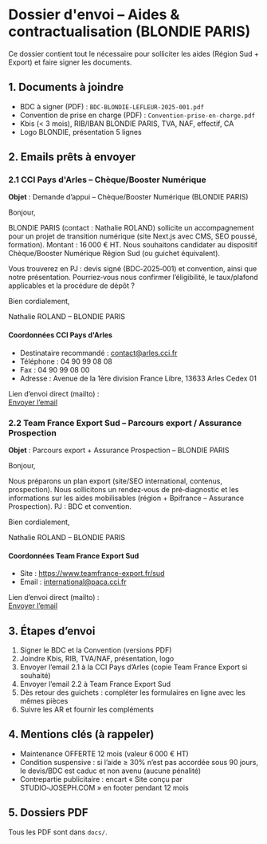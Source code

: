 # Dossier d'envoi – Aides & contractualisation (BLONDIE PARIS)

Ce dossier contient tout le nécessaire pour solliciter les aides (Région Sud + Export) et faire signer les documents.

## 1. Documents à joindre

- BDC à signer (PDF) : `BDC-BLONDIE-LEFLEUR-2025-001.pdf`
- Convention de prise en charge (PDF) : `Convention-prise-en-charge.pdf`
- Kbis (< 3 mois), RIB/IBAN BLONDIE PARIS, TVA, NAF, effectif, CA
- Logo BLONDIE, présentation 5 lignes

## 2. Emails prêts à envoyer

### 2.1 CCI Pays d'Arles – Chèque/Booster Numérique
**Objet** : Demande d’appui – Chèque/Booster Numérique (BLONDIE PARIS)

Bonjour,

BLONDIE PARIS (contact : Nathalie ROLAND) sollicite un accompagnement pour un projet de transition numérique (site Next.js avec CMS, SEO poussé, formation). Montant : 16 000 € HT. Nous souhaitons candidater au dispositif Chèque/Booster Numérique Région Sud (ou guichet équivalent).

Vous trouverez en PJ : devis signé (BDC‑2025‑001) et convention, ainsi que notre présentation. Pourriez‑vous nous confirmer l’éligibilité, le taux/plafond applicables et la procédure de dépôt ?

Bien cordialement,

Nathalie ROLAND – BLONDIE PARIS

#### Coordonnées CCI Pays d'Arles

- Destinataire recommandé : contact@arles.cci.fr  
- Téléphone : 04 90 99 08 08  
- Fax : 04 90 99 08 00  
- Adresse : Avenue de la 1ère division France Libre, 13633 Arles Cedex 01

Lien d’envoi direct (mailto) :  
[Envoyer l’email](mailto:contact@arles.cci.fr?subject=Demande%20d%E2%80%99appui%20%E2%80%93%20Ch%C3%A8que%2FBooster%20Num%C3%A9rique%20(BLONDIE%20PARIS)&body=Bonjour%2C%0A%0ABLONDIE%20PARIS%20(contact%20%3A%20Nathalie%20ROLAND)%20sollicite%20un%20accompagnement%20pour%20un%20projet%20de%20transition%20num%C3%A9rique%20(site%20Next.js%20avec%20CMS%2C%20SEO%20pouss%C3%A9%2C%20formation).%20Montant%20%3A%2016%E2%80%AF000%20%E2%82%AC%20HT.%20Nous%20souhaitons%20candidater%20au%20dispositif%20Ch%C3%A8que%2FBooster%20Num%C3%A9rique%20R%C3%A9gion%20Sud%20(ou%20guichet%20%C3%A9quivalent).%0A%0AVous%20trouverez%20en%20PJ%20%3A%20devis%20sign%C3%A9%20(BDC%E2%80%912025%E2%80%91001)%20et%20convention%2C%20ainsi%20que%20notre%20pr%C3%A9sentation.%20Pourriez%E2%80%91vous%20nous%20confirmer%20l%E2%80%99%C3%A9ligibilit%C3%A9%2C%20le%20taux%2Fplafond%20applicables%20et%20la%20proc%C3%A9dure%20de%20d%C3%A9p%C3%B4t%20%3F%0A%0ABien%20cordialement%2C%0A%0ANathalie%20ROLAND%20%E2%80%93%20BLONDIE%20PARIS)

### 2.2 Team France Export Sud – Parcours export / Assurance Prospection
**Objet** : Parcours export + Assurance Prospection – BLONDIE PARIS

Bonjour,

Nous préparons un plan export (site/SEO international, contenus, prospection). Nous sollicitons un rendez‑vous de pré‑diagnostic et les informations sur les aides mobilisables (région + Bpifrance – Assurance Prospection). PJ : BDC et convention.

Bien cordialement,

Nathalie ROLAND – BLONDIE PARIS

#### Coordonnées Team France Export Sud

- Site : https://www.teamfrance-export.fr/sud  
- Email : international@paca.cci.fr

Lien d’envoi direct (mailto) :  
[Envoyer l’email](mailto:international@paca.cci.fr?subject=Parcours%20export%20%2B%20Assurance%20Prospection%20%E2%80%93%20BLONDIE%20PARIS&body=Bonjour%2C%0A%0ANous%20pr%C3%A9parons%20un%20plan%20export%20(site%2FSEO%20international%2C%20contenus%2C%20prospection).%20Nous%20sollicitons%20un%20rendez%E2%80%91vous%20de%20pr%C3%A9%E2%80%91diagnostic%20et%20les%20informations%20sur%20les%20aides%20mobilisables%20(r%C3%A9gion%20%2B%20Bpifrance%20%E2%80%93%20Assurance%20Prospection).%20PJ%20%3A%20BDC%20et%20convention.%0A%0ABien%20cordialement%2C%0A%0ANathalie%20ROLAND%20%E2%80%93%20BLONDIE%20PARIS)

## 3. Étapes d’envoi

1. Signer le BDC et la Convention (versions PDF)
2. Joindre Kbis, RIB, TVA/NAF, présentation, logo
3. Envoyer l’email 2.1 à la CCI Pays d’Arles (copie Team France Export si souhaité)
4. Envoyer l’email 2.2 à Team France Export Sud
5. Dès retour des guichets : compléter les formulaires en ligne avec les mêmes pièces
6. Suivre les AR et fournir les compléments

## 4. Mentions clés (à rappeler)

- Maintenance OFFERTE 12 mois (valeur 6 000 € HT)
- Condition suspensive : si l’aide ≥ 30% n’est pas accordée sous 90 jours, le devis/BDC est caduc et non avenu (aucune pénalité)
- Contrepartie publicitaire : encart « Site conçu par STUDIO‑JOSEPH.COM » en footer pendant 12 mois

## 5. Dossiers PDF

Tous les PDF sont dans `docs/`.



